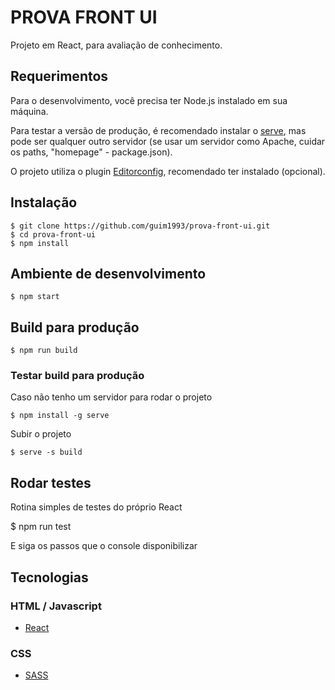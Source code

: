 # PROVA FRONT UI

Projeto em React, para avaliação de conhecimento.

## Requerimentos

Para o desenvolvimento, você precisa ter Node.js instalado em sua máquina.

Para testar a versão de produção, é recomendado instalar o [serve](https://www.npmjs.com/package/serve), mas pode ser qualquer outro servidor (se usar um servidor como Apache, cuidar os paths, "homepage" - package.json).

O projeto utiliza o plugin [Editorconfig](http://editorconfig.org/), recomendado ter instalado (opcional).

## Instalação

    $ git clone https://github.com/guim1993/prova-front-ui.git
    $ cd prova-front-ui
    $ npm install

## Ambiente de desenvolvimento

    $ npm start

## Build para produção

    $ npm run build

### Testar build para produção

  Caso não tenho um servidor para rodar o projeto

    $ npm install -g serve

  Subir o projeto

    $ serve -s build

## Rodar testes

  Rotina simples de testes do próprio React
  
  $ npm run test
  
  E siga os passos que o console disponibilizar

## Tecnologias

### HTML / Javascript

- [React](https://reactjs.org/)

### CSS

- [SASS](https://sass-lang.com/)
